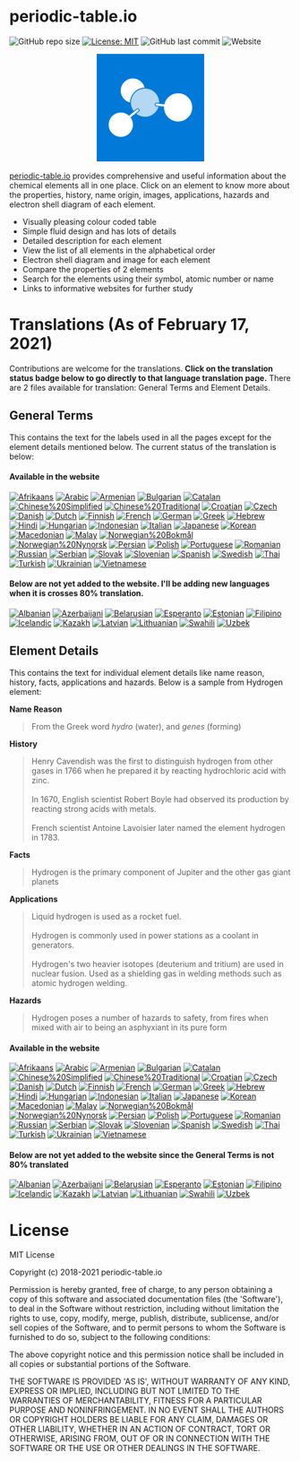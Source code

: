 # periodic-table.io

![GitHub repo size](https://img.shields.io/github/repo-size/catchspider2002/periodic-table.io)
[![License: MIT](https://img.shields.io/badge/License-MIT-blue.svg)](https://opensource.org/licenses/MIT)
![GitHub last commit](https://img.shields.io/github/last-commit/catchspider2002/periodic-table.io)
![Website](https://img.shields.io/website?up_message=online&url=https%3A%2F%2Fperiodic-table.io%2F)

<div align='center'>
<img src='images/icons/android-chrome-192x192.png' alt='periodic-table.io' />
</div>

[periodic-table.io](https://periodic-table.io) provides comprehensive and useful information about the chemical elements all in one place. Click on an element to know more about the properties, history, name origin, images, applications, hazards and electron shell diagram of each element.

- Visually pleasing colour coded table
- Simple fluid design and has lots of details
- Detailed description for each element
- View the list of all elements in the alphabetical order
- Electron shell diagram and image for each element
- Compare the properties of 2 elements
- Search for the elements using their symbol, atomic number or name
- Links to informative websites for further study

# Translations (As of February 17, 2021)

Contributions are welcome for the translations. **Click on the translation status badge below to go directly to that language translation page.** There are 2 files available for translation: General Terms and Element Details.

## General Terms
This contains the text for the labels used in all the pages except for the element details mentioned below. The current status of the translation is below:

#### Available in the website

[![Afrikaans](https://img.shields.io/badge/Afrikaans-88.9%25-green)](https://windows-uwp.oneskyapp.com/collaboration/translate/project/project/190138/language/60)
[![Arabic](https://img.shields.io/badge/Arabic-98.7%25-green)](https://windows-uwp.oneskyapp.com/collaboration/translate/project/project/190138/language/28)
[![Armenian](https://img.shields.io/badge/Armenian-100%25-brightgreen)](https://windows-uwp.oneskyapp.com/collaboration/translate/project/project/190138/language/62)
[![Bulgarian](https://img.shields.io/badge/Bulgarian-94.2%25-green)](https://windows-uwp.oneskyapp.com/collaboration/translate/project/project/190138/language/576)
[![Catalan](https://img.shields.io/badge/Catalan-94.4%25-green)](https://windows-uwp.oneskyapp.com/collaboration/translate/project/project/190138/language/23)
[![Chinese%20Simplified](https://img.shields.io/badge/Chinese%20Simplified-100%25-brightgreen)](https://windows-uwp.oneskyapp.com/collaboration/translate/project/project/190138/language/3)
[![Chinese%20Traditional](https://img.shields.io/badge/Chinese%20Traditional-98.1%25-green)](https://windows-uwp.oneskyapp.com/collaboration/translate/project/project/190138/language/2)
[![Croatian](https://img.shields.io/badge/Croatian-100%25-brightgreen)](https://windows-uwp.oneskyapp.com/collaboration/translate/project/project/190138/language/22)
[![Czech](https://img.shields.io/badge/Czech-94.2%25-green)](https://windows-uwp.oneskyapp.com/collaboration/translate/project/project/190138/language/13)
[![Danish](https://img.shields.io/badge/Danish-82.3%25-green)](https://windows-uwp.oneskyapp.com/collaboration/translate/project/project/190138/language/27)
[![Dutch](https://img.shields.io/badge/Dutch-98.7%25-green)](https://windows-uwp.oneskyapp.com/collaboration/translate/project/project/190138/language/12)
[![Finnish](https://img.shields.io/badge/Finnish-93.1%25-green)](https://windows-uwp.oneskyapp.com/collaboration/translate/project/project/190138/language/18)
[![French](https://img.shields.io/badge/French-99.7%25-green)](https://windows-uwp.oneskyapp.com/collaboration/translate/project/project/190138/language/5)
[![German](https://img.shields.io/badge/German-97.9%25-green)](https://windows-uwp.oneskyapp.com/collaboration/translate/project/project/190138/language/6)
[![Greek](https://img.shields.io/badge/Greek-75.1%25-yellow)](https://windows-uwp.oneskyapp.com/collaboration/translate/project/project/190138/language/20)
[![Hebrew](https://img.shields.io/badge/Hebrew-91.8%25-green)](https://windows-uwp.oneskyapp.com/collaboration/translate/project/project/190138/language/42)
[![Hindi](https://img.shields.io/badge/Hindi-97.6%25-green)](https://windows-uwp.oneskyapp.com/collaboration/translate/project/project/190138/language/587)
[![Hungarian](https://img.shields.io/badge/Hungarian-98.1%25-green)](https://windows-uwp.oneskyapp.com/collaboration/translate/project/project/190138/language/21)
[![Indonesian](https://img.shields.io/badge/Indonesian-98.4%25-green)](https://windows-uwp.oneskyapp.com/collaboration/translate/project/project/190138/language/54)
[![Italian](https://img.shields.io/badge/Italian-100%25-brightgreen)](https://windows-uwp.oneskyapp.com/collaboration/translate/project/project/190138/language/10)
[![Japanese](https://img.shields.io/badge/Japanese-94.2%25-green)](https://windows-uwp.oneskyapp.com/collaboration/translate/project/project/190138/language/4)
[![Korean](https://img.shields.io/badge/Korean-98.7%25-green)](https://windows-uwp.oneskyapp.com/collaboration/translate/project/project/190138/language/9)
[![Macedonian](https://img.shields.io/badge/Macedonian-79.6%25-yellow)](https://windows-uwp.oneskyapp.com/collaboration/translate/project/project/190138/language/644)
[![Malay](https://img.shields.io/badge/Malay-98.7%25-green)](https://windows-uwp.oneskyapp.com/collaboration/translate/project/project/190138/language/55)
[![Norwegian%20Bokmål](https://img.shields.io/badge/Norwegian%20Bokmål-94.4%25-green)](https://windows-uwp.oneskyapp.com/collaboration/translate/project/project/190138/language/77)
[![Norwegian%20Nynorsk](https://img.shields.io/badge/Norwegian%20Nynorsk-70.1%25-yellow)](https://windows-uwp.oneskyapp.com/collaboration/translate/project/project/190138/language/15)
[![Persian](https://img.shields.io/badge/Persian-98.7%25-green)](https://windows-uwp.oneskyapp.com/collaboration/translate/project/project/190138/language/29)
[![Polish](https://img.shields.io/badge/Polish-96.3%25-green)](https://windows-uwp.oneskyapp.com/collaboration/translate/project/project/190138/language/16)
[![Portuguese](https://img.shields.io/badge/Portuguese-99.2%25-green)](https://windows-uwp.oneskyapp.com/collaboration/translate/project/project/190138/language/563)
[![Romanian](https://img.shields.io/badge/Romanian-96.8%25-green)](https://windows-uwp.oneskyapp.com/collaboration/translate/project/project/190138/language/19)
[![Russian](https://img.shields.io/badge/Russian-94.7%25-green)](https://windows-uwp.oneskyapp.com/collaboration/translate/project/project/190138/language/11)
[![Serbian](https://img.shields.io/badge/Serbian-92.9%25-green)](https://windows-uwp.oneskyapp.com/collaboration/translate/project/project/190138/language/462)
[![Slovak](https://img.shields.io/badge/Slovak-95.2%25-green)](https://windows-uwp.oneskyapp.com/collaboration/translate/project/project/190138/language/34)
[![Slovenian](https://img.shields.io/badge/Slovenian-81.2%25-green)](https://windows-uwp.oneskyapp.com/collaboration/translate/project/project/190138/language/659)
[![Spanish](https://img.shields.io/badge/Spanish-100%25-brightgreen)](https://windows-uwp.oneskyapp.com/collaboration/translate/project/project/190138/language/79)
[![Swedish](https://img.shields.io/badge/Swedish-83.3%25-green)](https://windows-uwp.oneskyapp.com/collaboration/translate/project/project/190138/language/17)
[![Thai](https://img.shields.io/badge/Thai-94.2%25-green)](https://windows-uwp.oneskyapp.com/collaboration/translate/project/project/190138/language/56)
[![Turkish](https://img.shields.io/badge/Turkish-94.2%25-green)](https://windows-uwp.oneskyapp.com/collaboration/translate/project/project/190138/language/14)
[![Ukrainian](https://img.shields.io/badge/Ukrainian-91.8%25-green)](https://windows-uwp.oneskyapp.com/collaboration/translate/project/project/190138/language/36)
[![Vietnamese](https://img.shields.io/badge/Vietnamese-98.7%25-green)](https://windows-uwp.oneskyapp.com/collaboration/translate/project/project/190138/language/50)

#### Below are not yet added to the website. I'll be adding new languages when it is crosses 80% translation.

[![Albanian](https://img.shields.io/badge/Albanian-65.6%25-yellow)](https://windows-uwp.oneskyapp.com/collaboration/translate/project/project/190138/language/63)
[![Azerbaijani](https://img.shields.io/badge/Azerbaijani-56.1%25-orange)](https://windows-uwp.oneskyapp.com/collaboration/translate/project/project/190138/language/249)
[![Belarusian](https://img.shields.io/badge/Belarusian-66.9%25-yellow)](https://windows-uwp.oneskyapp.com/collaboration/translate/project/project/190138/language/66)
[![Esperanto](https://img.shields.io/badge/Esperanto-37.8%25-red)](https://windows-uwp.oneskyapp.com/collaboration/translate/project/project/190138/language/24)
[![Estonian](https://img.shields.io/badge/Estonian-60.8%25-orange)](https://windows-uwp.oneskyapp.com/collaboration/translate/project/project/190138/language/624)
[![Filipino](https://img.shields.io/badge/Filipino-71.7%25-yellow)](https://windows-uwp.oneskyapp.com/collaboration/translate/project/project/190138/language/31)
[![Icelandic](https://img.shields.io/badge/Icelandic-44.4%25-red)](https://windows-uwp.oneskyapp.com/collaboration/translate/project/project/190138/language/43)
[![Kazakh](https://img.shields.io/badge/Kazakh-67.7%25-yellow)](https://windows-uwp.oneskyapp.com/collaboration/translate/project/project/190138/language/159)
[![Latvian](https://img.shields.io/badge/Latvian-64.3%25-orange)](https://windows-uwp.oneskyapp.com/collaboration/translate/project/project/190138/language/38)
[![Lithuanian](https://img.shields.io/badge/Lithuanian-64.8%25-orange)](https://windows-uwp.oneskyapp.com/collaboration/translate/project/project/190138/language/641)
[![Swahili](https://img.shields.io/badge/Swahili-36.2%25-red)](https://windows-uwp.oneskyapp.com/collaboration/translate/project/project/190138/language/494)
[![Uzbek](https://img.shields.io/badge/Uzbek-57.4%25-orange)](https://windows-uwp.oneskyapp.com/collaboration/translate/project/project/190138/language/213)

## Element Details
This contains the text for individual element details like name reason, history, facts, applications and hazards. Below is a sample from Hydrogen element:

**Name Reason**
> From the Greek word *hydro* (water), and *genes* (forming)

**History**
> Henry Cavendish was the first to distinguish hydrogen from other gases in 1766 when he prepared it by reacting hydrochloric acid with zinc.<br><br>In 1670, English scientist Robert Boyle had observed its production by reacting strong acids with metals.<br><br>French scientist Antoine Lavoisier later named the element hydrogen in 1783.

**Facts**
> Hydrogen is the primary component of Jupiter and the other gas giant planets

**Applications**
> Liquid hydrogen is used as a rocket fuel.<br><br>Hydrogen is commonly used in power stations as a coolant in generators.<br><br>Hydrogen's two heavier isotopes (deuterium and tritium) are used in nuclear fusion. Used as a shielding gas in welding methods such as atomic hydrogen welding.

**Hazards**
> Hydrogen poses a number of hazards to safety, from fires when mixed with air to being an asphyxiant in its pure form

#### Available in the website

[![Afrikaans](https://img.shields.io/badge/Afrikaans-0%25-red)](https://windows-uwp.oneskyapp.com/collaboration/translate/project/project/197066/language/60)
[![Arabic](https://img.shields.io/badge/Arabic-1.9%25-red)](https://windows-uwp.oneskyapp.com/collaboration/translate/project/project/197066/language/28)
[![Armenian](https://img.shields.io/badge/Armenian-0%25-red)](https://windows-uwp.oneskyapp.com/collaboration/translate/project/project/197066/language/62)
[![Bulgarian](https://img.shields.io/badge/Bulgarian-1.2%25-red)](https://windows-uwp.oneskyapp.com/collaboration/translate/project/project/197066/language/576)
[![Catalan](https://img.shields.io/badge/Catalan-0%25-red)](https://windows-uwp.oneskyapp.com/collaboration/translate/project/project/197066/language/23)
[![Chinese%20Simplified](https://img.shields.io/badge/Chinese%20Simplified-99.2%25-green)](https://windows-uwp.oneskyapp.com/collaboration/translate/project/project/197066/language/3)
[![Chinese%20Traditional](https://img.shields.io/badge/Chinese%20Traditional-1.9%25-red)](https://windows-uwp.oneskyapp.com/collaboration/translate/project/project/197066/language/2)
[![Croatian](https://img.shields.io/badge/Croatian-29.5%25-red)](https://windows-uwp.oneskyapp.com/collaboration/translate/project/project/197066/language/22)
[![Czech](https://img.shields.io/badge/Czech-16.6%25-red)](https://windows-uwp.oneskyapp.com/collaboration/translate/project/project/197066/language/13)
[![Danish](https://img.shields.io/badge/Danish-0%25-red)](https://windows-uwp.oneskyapp.com/collaboration/translate/project/project/197066/language/27)
[![Dutch](https://img.shields.io/badge/Dutch-8.5%25-red)](https://windows-uwp.oneskyapp.com/collaboration/translate/project/project/197066/language/12)
[![Finnish](https://img.shields.io/badge/Finnish-0%25-red)](https://windows-uwp.oneskyapp.com/collaboration/translate/project/project/197066/language/18)
[![French](https://img.shields.io/badge/French-100%25-brightgreen)](https://windows-uwp.oneskyapp.com/collaboration/translate/project/project/197066/language/5)
[![German](https://img.shields.io/badge/German-6.8%25-red)](https://windows-uwp.oneskyapp.com/collaboration/translate/project/project/197066/language/6)
[![Greek](https://img.shields.io/badge/Greek-0.7%25-red)](https://windows-uwp.oneskyapp.com/collaboration/translate/project/project/197066/language/20)
[![Hebrew](https://img.shields.io/badge/Hebrew-0.2%25-red)](https://windows-uwp.oneskyapp.com/collaboration/translate/project/project/197066/language/42)
[![Hindi](https://img.shields.io/badge/Hindi-4.4%25-red)](https://windows-uwp.oneskyapp.com/collaboration/translate/project/project/197066/language/587)
[![Hungarian](https://img.shields.io/badge/Hungarian-80.7%25-green)](https://windows-uwp.oneskyapp.com/collaboration/translate/project/project/197066/language/21)
[![Indonesian](https://img.shields.io/badge/Indonesian-2.4%25-red)](https://windows-uwp.oneskyapp.com/collaboration/translate/project/project/197066/language/54)
[![Italian](https://img.shields.io/badge/Italian-100%25-brightgreen)](https://windows-uwp.oneskyapp.com/collaboration/translate/project/project/197066/language/10)
[![Japanese](https://img.shields.io/badge/Japanese-1.9%25-red)](https://windows-uwp.oneskyapp.com/collaboration/translate/project/project/197066/language/4)
[![Korean](https://img.shields.io/badge/Korean-100%25-brightgreen)](https://windows-uwp.oneskyapp.com/collaboration/translate/project/project/197066/language/9)
[![Macedonian](https://img.shields.io/badge/Macedonian-0%25-red)](https://windows-uwp.oneskyapp.com/collaboration/translate/project/project/197066/language/644)
[![Malay](https://img.shields.io/badge/Malay-1.7%25-red)](https://windows-uwp.oneskyapp.com/collaboration/translate/project/project/197066/language/55)
[![Norwegian%20Bokmål](https://img.shields.io/badge/Norwegian%20Bokmål-0%25-red)](https://windows-uwp.oneskyapp.com/collaboration/translate/project/project/197066/language/77)
[![Norwegian%20Nynorsk](https://img.shields.io/badge/Norwegian%20Nynorsk-0%25-red)](https://windows-uwp.oneskyapp.com/collaboration/translate/project/project/197066/language/15)
[![Persian](https://img.shields.io/badge/Persian-5.8%25-red)](https://windows-uwp.oneskyapp.com/collaboration/translate/project/project/197066/language/29)
[![Polish](https://img.shields.io/badge/Polish-3.4%25-red)](https://windows-uwp.oneskyapp.com/collaboration/translate/project/project/197066/language/16)
[![Portuguese](https://img.shields.io/badge/Portuguese-21.4%25-red)](https://windows-uwp.oneskyapp.com/collaboration/translate/project/project/197066/language/563)
[![Romanian](https://img.shields.io/badge/Romanian-24.1%25-red)](https://windows-uwp.oneskyapp.com/collaboration/translate/project/project/197066/language/19)
[![Russian](https://img.shields.io/badge/Russian-19.7%25-red)](https://windows-uwp.oneskyapp.com/collaboration/translate/project/project/197066/language/11)
[![Serbian](https://img.shields.io/badge/Serbian-0%25-red)](https://windows-uwp.oneskyapp.com/collaboration/translate/project/project/197066/language/462)
[![Slovak](https://img.shields.io/badge/Slovak-0.7%25-red)](https://windows-uwp.oneskyapp.com/collaboration/translate/project/project/197066/language/34)
[![Slovenian](https://img.shields.io/badge/Slovenian-0%25-red)](https://windows-uwp.oneskyapp.com/collaboration/translate/project/project/197066/language/659)
[![Spanish](https://img.shields.io/badge/Spanish-100%25-brightgreen)](https://windows-uwp.oneskyapp.com/collaboration/translate/project/project/197066/language/79)
[![Swedish](https://img.shields.io/badge/Swedish-0%25-red)](https://windows-uwp.oneskyapp.com/collaboration/translate/project/project/197066/language/17)
[![Thai](https://img.shields.io/badge/Thai-4.9%25-red)](https://windows-uwp.oneskyapp.com/collaboration/translate/project/project/197066/language/56)
[![Turkish](https://img.shields.io/badge/Turkish-0.7%25-red)](https://windows-uwp.oneskyapp.com/collaboration/translate/project/project/197066/language/14)
[![Ukrainian](https://img.shields.io/badge/Ukrainian-0.7%25-red)](https://windows-uwp.oneskyapp.com/collaboration/translate/project/project/197066/language/36)
[![Vietnamese](https://img.shields.io/badge/Vietnamese-23.7%25-red)](https://windows-uwp.oneskyapp.com/collaboration/translate/project/project/197066/language/50)

#### Below are not yet added to the website since the General Terms is not 80% translated

[![Albanian](https://img.shields.io/badge/Albanian-0%25-red)](https://windows-uwp.oneskyapp.com/collaboration/translate/project/project/197066/language/63)
[![Azerbaijani](https://img.shields.io/badge/Azerbaijani-0%25-red)](https://windows-uwp.oneskyapp.com/collaboration/translate/project/project/197066/language/249)
[![Belarusian](https://img.shields.io/badge/Belarusian-0%25-red)](https://windows-uwp.oneskyapp.com/collaboration/translate/project/project/197066/language/66)
[![Esperanto](https://img.shields.io/badge/Esperanto-0%25-red)](https://windows-uwp.oneskyapp.com/collaboration/translate/project/project/197066/language/24)
[![Estonian](https://img.shields.io/badge/Estonian-0.5%25-red)](https://windows-uwp.oneskyapp.com/collaboration/translate/project/project/197066/language/624)
[![Filipino](https://img.shields.io/badge/Filipino-0%25-red)](https://windows-uwp.oneskyapp.com/collaboration/translate/project/project/197066/language/31)
[![Icelandic](https://img.shields.io/badge/Icelandic-0%25-red)](https://windows-uwp.oneskyapp.com/collaboration/translate/project/project/197066/language/43)
[![Kazakh](https://img.shields.io/badge/Kazakh-0%25-red)](https://windows-uwp.oneskyapp.com/collaboration/translate/project/project/197066/language/159)
[![Latvian](https://img.shields.io/badge/Latvian-0%25-red)](https://windows-uwp.oneskyapp.com/collaboration/translate/project/project/197066/language/38)
[![Lithuanian](https://img.shields.io/badge/Lithuanian-0%25-red)](https://windows-uwp.oneskyapp.com/collaboration/translate/project/project/197066/language/641)
[![Swahili](https://img.shields.io/badge/Swahili-0%25-red)](https://windows-uwp.oneskyapp.com/collaboration/translate/project/project/197066/language/494)
[![Uzbek](https://img.shields.io/badge/Uzbek-0%25-red)](https://windows-uwp.oneskyapp.com/collaboration/translate/project/project/197066/language/213)


# License

MIT License

Copyright (c) 2018-2021 periodic-table.io

Permission is hereby granted, free of charge, to any person obtaining a copy of this software and associated documentation files (the 'Software'), to deal in the Software without restriction, including without limitation the rights to use, copy, modify, merge, publish, distribute, sublicense, and/or sell copies of the Software, and to permit persons to whom the Software is furnished to do so, subject to the following conditions:

The above copyright notice and this permission notice shall be included in all copies or substantial portions of the Software.

THE SOFTWARE IS PROVIDED 'AS IS', WITHOUT WARRANTY OF ANY KIND, EXPRESS OR IMPLIED, INCLUDING BUT NOT LIMITED TO THE WARRANTIES OF MERCHANTABILITY, FITNESS FOR A PARTICULAR PURPOSE AND NONINFRINGEMENT. IN NO EVENT SHALL THE AUTHORS OR COPYRIGHT HOLDERS BE LIABLE FOR ANY CLAIM, DAMAGES OR OTHER LIABILITY, WHETHER IN AN ACTION OF CONTRACT, TORT OR OTHERWISE, ARISING FROM, OUT OF OR IN CONNECTION WITH THE SOFTWARE OR THE USE OR OTHER DEALINGS IN THE SOFTWARE.
